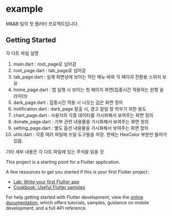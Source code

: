 # example

M&&B 팀의 첫 플러터 프로젝트입니다.

## Getting Started

각 다트 파일 설명
1. main.dart : root_page로 넘어감
2. root_page.dart : tab_page로 넘어감
3. tab_page.dart : 실제 화면상에 보이는 하단 메뉴 바와 각 페이지 전환용 스위치 보유
4. home_page.dart : 앱 실행 시 보이는 첫 페이지 화면(집중시간 적용하는 원형 슬라이더)
5. dark_page.dart : 집중시간 적용 시 나오는 검은 화면 정의
6. notification.dart : dark_page 탈출 시, 경고 알림 창 띄우기 위한 용도
7. chart_page.dart : 사용자의 각종 데이터를 가시화해서 보여주는 화면 정의
8. donate_page.dart : 기부 관련 내용물을 가시화해서 보여주는 화면 정의
9. setting_page.dart : 별도 옵션 내용물을 가시화해서 보여주는 화면 정의
10. utils.dart : 각종 여러 파일에 쓰일 도구들을 저장. 현재는 HexColor 부분만 들어가 있음.

기타 세부 내용은 각 다트 파일에 있는 주석을 읽을 것

This project is a starting point for a Flutter application.

A few resources to get you started if this is your first Flutter project:

- [Lab: Write your first Flutter app](https://docs.flutter.dev/get-started/codelab)
- [Cookbook: Useful Flutter samples](https://docs.flutter.dev/cookbook)

For help getting started with Flutter development, view the
[online documentation](https://docs.flutter.dev/), which offers tutorials,
samples, guidance on mobile development, and a full API reference.
